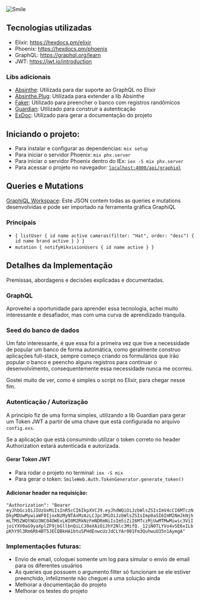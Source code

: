 ![Smile](https://cdn.dribbble.com/users/336834/screenshots/3948692/smile_dribbble.png)

## Tecnologias utilizadas

- Elixir: https://hexdocs.pm/elixir
- Phoenix: https://hexdocs.pm/phoenix
- GraphQL: https://graphql.org/learn
- JWT: https://jwt.io/introduction

### Libs adicionais

- [Absinthe](https://hexdocs.pm/absinthe): Utilizada para dar suporte ao GraphQL no Elixir
- [Absinthe.Plug](https://hexdocs.pm/absinthe_plug): Utilizada para extender a lib Absinthe
- [Faker](https://hexdocs.pm/faker): Utilizado para preencher o banco com registros randômicos
- [Guardian](https://hexdocs.pm/guardian): Utilizado para construir a autenticação
- [ExDoc](https://hexdocs.pm/ex_doc): Utilizado para gerar a documentação do projeto

## Iniciando o projeto:

- Para instalar e configurar as dependencias: `mix setup`
- Para iniciar o servidor Phoenix: `mix phx.server`
- Para iniciar o servidor Phoenix dentro do IEx: `iex -S mix phx.server`
- Para acessar o projeto no navegador: [`localhost:4000/api/graphiql`](http://localhost:4000/api/graphiql)

## Queries e Mutations

[GraphiQL Workspace](https://drive.google.com/file/d/1VuILSDp_T6lyH_P9NIIovrdtYH3pHuoB/view?usp=sharing): Este JSON contem todas as queries e mutations desenvolvidas e pode ser importado na ferramenta gráfica GraphiQL

### Principais

- `{
  listUser {
    id
    name
    active
    cameras(filter: "Hat", order: "desc") {
      id
      name
      brand
      active
    }
  }
}`
- `mutation {
  notifyHikvisionUsers {
    id
    name
    active
  }
}`

## Detalhes da Implementação

Premissas, abordagens e decisões explicadas e documentadas.

### GraphQL

Aproveitei a oportunidade para aprender essa tecnologia, achei muito interessante e desafiador, mas com uma curva de aprendizado tranquila.

### Seed do banco de dados

Um fato interessante, é que essa foi a primeira vez que tive a necessidade de popular um banco de forma automática, como geralmente construo aplicações full-stack, sempre começo criando os formulários que irão popular o banco e peencho alguns registros para continuar o desenvolvimento, consequentemente essa necessidade nunca me ocorreu.

Gostei muito de ver, como é simples o script no Elixir, para chegar nesse fim.

### Autenticação / Autorização

A principio fiz de uma forma simples, utilizando a lib Guardian para gerar um Token JWT a partir de uma chave que está configurada no arquivo `config.exs`.

Se a aplicação que está consumindo utilizar o token correto no header Authorization estará autenticada e autorizada.

#### Gerar Token JWT

- Para rodar o projeto no terminal: `iex -S mix`
- Para gerar o token: `SmileWeb.Auth.TokenGenerator.generate_token()`

#### Adicionar header na requisição:

`"Authorization": "Bearer eyJhbGciOiJIUzUxMiIsInR5cCI6IkpXVCJ9.eyJhdWQiOiJzbWlsZSIsImV4cCI6MTczNDkyMDUwMywiaWF0IjoxNzMyNTAxMzAzLCJpc3MiOiJzbWlsZSIsImp0aSI6ImM2NmJkNjhmLTM5ZWQtNGU3NC04OWExLWI0M2RkNzFmNDRmNiIsIm5iZiI6MTczMjUwMTMwMiwic3ViIjoiYXV0aG9yaXplZF9jbGllbnQiLCJ0eXAiOiJhY2Nlc3MifQ._12iN0TLYVo4vSE6xILbpKhY9l3Rm6Rb4BT5JECQBkHA1btuSPHdEnwcUzJdCLYAr001Fm3QuhwuU35n1AymgA"`

### Implementações futuras:

- Envio de email, coloquei somente um log para simular o envio de email para os diferentes usuários
- As queries que possuem o argumento filter só funcionam se ele estiver preenchido, infelizmente não cheguei a uma solução ainda
- Melhorar a documentação do projeto
- Melhorar os testes do projeto
